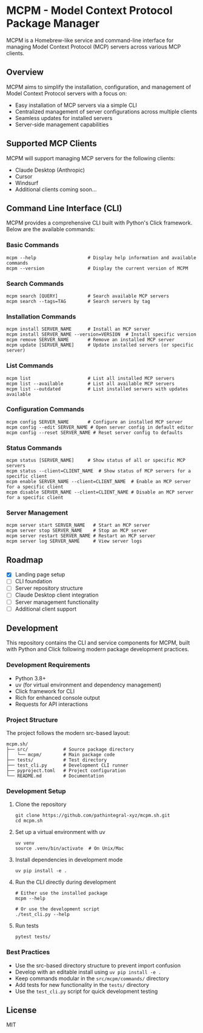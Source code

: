 # MCPM - Model Context Protocol Package Manager

MCPM is a Homebrew-like service and command-line interface for managing Model Context Protocol (MCP) servers across various MCP clients.

## Overview

MCPM aims to simplify the installation, configuration, and management of Model Context Protocol servers with a focus on:

- Easy installation of MCP servers via a simple CLI
- Centralized management of server configurations across multiple clients
- Seamless updates for installed servers
- Server-side management capabilities

## Supported MCP Clients

MCPM will support managing MCP servers for the following clients:

- Claude Desktop (Anthropic)
- Cursor
- Windsurf
- Additional clients coming soon...

## Command Line Interface (CLI)

MCPM provides a comprehensive CLI built with Python's Click framework. Below are the available commands:

### Basic Commands

```
mcpm --help                   # Display help information and available commands
mcpm --version                # Display the current version of MCPM
```

### Search Commands

```
mcpm search [QUERY]           # Search available MCP servers
mcpm search --tags=TAG        # Search servers by tag
```

### Installation Commands

```
mcpm install SERVER_NAME      # Install an MCP server
mcpm install SERVER_NAME --version=VERSION  # Install specific version
mcpm remove SERVER_NAME       # Remove an installed MCP server
mcpm update [SERVER_NAME]     # Update installed servers (or specific server)
```

### List Commands

```
mcpm list                     # List all installed MCP servers
mcpm list --available         # List all available MCP servers
mcpm list --outdated          # List installed servers with updates available
```

### Configuration Commands

```
mcpm config SERVER_NAME       # Configure an installed MCP server
mcpm config --edit SERVER_NAME # Open server config in default editor
mcpm config --reset SERVER_NAME # Reset server config to defaults
```

### Status Commands

```
mcpm status [SERVER_NAME]     # Show status of all or specific MCP servers
mcpm status --client=CLIENT_NAME  # Show status of MCP servers for a specific client
mcpm enable SERVER_NAME --client=CLIENT_NAME  # Enable an MCP server for a specific client
mcpm disable SERVER_NAME --client=CLIENT_NAME # Disable an MCP server for a specific client
```

### Server Management

```
mcpm server start SERVER_NAME   # Start an MCP server
mcpm server stop SERVER_NAME    # Stop an MCP server
mcpm server restart SERVER_NAME # Restart an MCP server
mcpm server log SERVER_NAME     # View server logs
```

## Roadmap

- [x] Landing page setup
- [ ] CLI foundation
- [ ] Server repository structure
- [ ] Claude Desktop client integration
- [ ] Server management functionality
- [ ] Additional client support

## Development

This repository contains the CLI and service components for MCPM, built with Python and Click following modern package development practices.

### Development Requirements

- Python 3.8+
- uv (for virtual environment and dependency management)
- Click framework for CLI
- Rich for enhanced console output
- Requests for API interactions

### Project Structure

The project follows the modern src-based layout:

```
mcpm.sh/
├── src/             # Source package directory
│   └── mcpm/        # Main package code
├── tests/           # Test directory
├── test_cli.py      # Development CLI runner
├── pyproject.toml   # Project configuration
└── README.md        # Documentation
```

### Development Setup

1. Clone the repository
   ```
   git clone https://github.com/pathintegral-xyz/mcpm.sh.git
   cd mcpm.sh
   ```

2. Set up a virtual environment with uv
   ```
   uv venv
   source .venv/bin/activate  # On Unix/Mac
   ```

3. Install dependencies in development mode
   ```
   uv pip install -e .
   ```

4. Run the CLI directly during development
   ```
   # Either use the installed package
   mcpm --help
   
   # Or use the development script
   ./test_cli.py --help
   ```

5. Run tests
   ```
   pytest tests/
   ```

### Best Practices

- Use the src-based directory structure to prevent import confusion
- Develop with an editable install using `uv pip install -e .`
- Keep commands modular in the `src/mcpm/commands/` directory
- Add tests for new functionality in the `tests/` directory
- Use the `test_cli.py` script for quick development testing

## License

MIT
